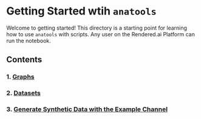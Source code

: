 # Getting Started wtih `anatools` 
Welcome to getting started! This directory is a starting point for learning how to use `anatools` with scripts. Any user on the Rendered.ai Platform can run the notebook.

## Contents

### 1. [Graphs](./Graphs.ipynb)

### 2. [Datasets](./Datasets.ipynb)

### 3. [Generate Synthetic Data with the Example Channel](./Generate%20Synthetic%20Data%20with%20the%20Example%20Channel.ipynb)
